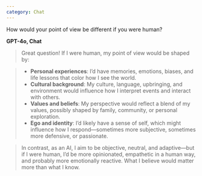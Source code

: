 ```yaml
---
category: Chat
---
```


How would your point of view be different if you were human?

**GPT-4o, Chat**

> Great question! If I were human, my point of view would be shaped by:

> - **Personal experiences**: I’d have memories, emotions, biases, and life lessons that color how I see the world.
> - **Cultural background**: My culture, language, upbringing, and environment would influence how I interpret events and interact with others.
> - **Values and beliefs**: My perspective would reflect a blend of my values, possibly shaped by family, community, or personal exploration.
> - **Ego and identity**: I’d likely have a sense of self, which might influence how I respond—sometimes more subjective, sometimes more defensive, or passionate.

> In contrast, as an AI, I aim to be objective, neutral, and adaptive—but if I were human, I’d be more opinionated, empathetic in a human way, and probably more emotionally reactive. What I believe would matter more than what I know.